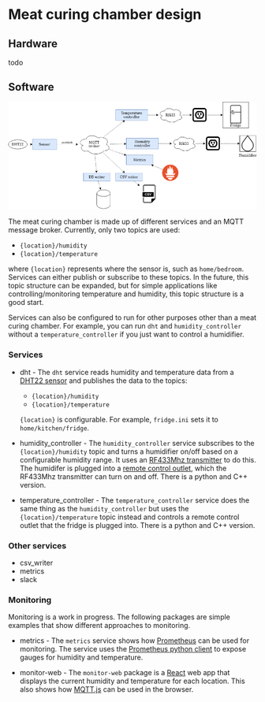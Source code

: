 # Meat curing chamber design

## Hardware

todo

## Software

![alt text](./architecture.png "Architecture")

The meat curing chamber is made up of different services and an MQTT message broker. Currently, only two topics are used:
  * `{location}/humidity`
  * `{location}/temperature`

where `{location}` represents where the sensor is, such as `home/bedroom`. Services can either publish or subscribe to these topics. In the future, this topic structure can be expanded, but for simple applications like controlling/monitoring temperature and humidity, this topic structure is a good start.

Services can also be configured to run for other purposes other than a meat curing chamber. For example, you can run `dht` and `humidity_controller` without a `temperature_controller` if you just want to control a humidifier.

### Services

* dht - The `dht` service reads humidity and temperature data from a [DHT22 sensor](https://www.adafruit.com/product/385) and publishes the data to the topics:
    * `{location}/humidity`
    * `{location}/temperature`

  `{location}` is configurable. For example, `fridge.ini` sets it to `home/kitchen/fridge`.

* humidity_controller - The `humidity_controller` service subscribes to the `{location}/humidity` topic and turns a humidifier on/off based on a configurable humidity range. It uses an [RF433Mhz transmitter](https://www.electrodragon.com/product/433m-rf-wireless-transmitter-module/) to do this.  The humidifer is plugged into a [remote control outlet](https://www.etekcity.com/product/100068), which the RF433Mhz transmitter can turn on and off. There is a python and C++ version.

* temperature_controller - The `temperature_controller` service does the same thing as the `humidity_controller` but uses the `{location}/temperature` topic instead and controls a remote control outlet that the fridge is plugged into. There is a python and C++ version.

### Other services

* csv_writer
* metrics
* slack

### Monitoring

Monitoring is a work in progress. The following packages are simple examples that show different approaches to monitoring.

* metrics - The `metrics` service shows how [Prometheus](https://prometheus.io/) can be used for monitoring. The service uses the [Prometheus python client](https://github.com/prometheus/client_python) to expose gauges for humidity and temperature.

* monitor-web - The `monitor-web` package is a [React](https://reactjs.org/) web app that displays the current humidity and temperature for each location. This also shows how [MQTT.js](https://github.com/mqttjs/MQTT.js) can be used in the browser.
